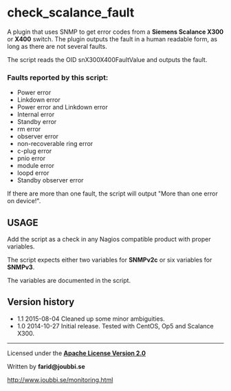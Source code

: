 # check_scalance_fault

A plugin that uses SNMP to get error codes from a __Siemens Scalance X300__ or __X400__ switch.
The plugin outputs the fault in a human readable form,
as long as there are not several faults.

The script reads the OID snX300X400FaultValue and outputs the fault.


### Faults reported by this script:

* Power error
* Linkdown error
* Power error and Linkdown error
* Internal error
* Standby error
* rm error
* observer error
* non-recoverable ring error
* c-plug error
* pnio error
* module error
* loopd error
* Standby observer error

If there are more than one fault, the script will output "More than one error on device!".


## USAGE
Add the script as a check in any Nagios compatible product with proper variables.

The script expects either two variables for __SNMPv2c__ or six variables for __SNMPv3__.

The variables are documented in the script.


## Version history
* 1.1 2015-08-04 Cleaned up some minor ambiguities.
* 1.0 2014-10-27 Initial release. Tested with CentOS, Op5 and Scalance X300. 


___

Licensed under the [__Apache License Version 2.0__](https://www.apache.org/licenses/LICENSE-2.0)

Written by __farid@joubbi.se__

http://www.joubbi.se/monitoring.html

